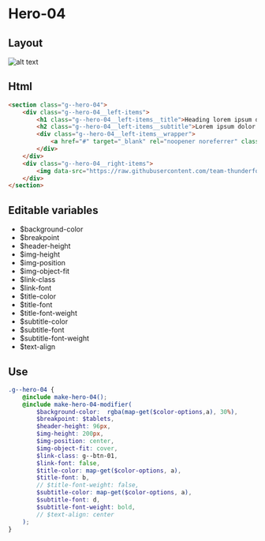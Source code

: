 # Hero-04

## Layout

![alt text][hero-04]

[hero-04]: /src/img/global-components/hero/hero-04.jpg

## Html

```html
<section class="g--hero-04">
    <div class="g--hero-04__left-items">
        <h1 class="g--hero-04__left-items__title">Heading lorem ipsum dolor</h1>
        <h2 class="g--hero-04__left-items__subtitle">Lorem ipsum dolor sit amet consectetur. Sed pulvinar odio velit fermentum etiam consectetur pretium fringilla metus.</h2>
        <div class="g--hero-04__left-items__wrapper">
            <a href="#" target="_blank" rel="noopener noreferrer" class="g--hero-04__left-items__wrapper__link">Contact Us</a>
        </div>
    </div>
    <div class="g--hero-04__right-items">
        <img data-src="https://raw.githubusercontent.com/team-thunderfoot/ui/main/src/img/global-components/bg-placeholder.jpg" src="/src/img/global-components/placeholder.jpg" alt="alt text" class="g--hero-04__right-items__media g--lazy-01" />
    </div>
</section>
```

## Editable variables

-   $background-color
-   $breakpoint
-   $header-height
-   $img-height
-   $img-position
-   $img-object-fit
-   $link-class
-   $link-font
-   $title-color
-   $title-font
-   $title-font-weight
-   $subtitle-color
-   $subtitle-font
-   $subtitle-font-weight
-   $text-align

## Use

```scss
.g--hero-04 {
    @include make-hero-04();
    @include make-hero-04-modifier(
        $background-color:  rgba(map-get($color-options,a), 30%),
        $breakpoint: $tablets,
        $header-height: 96px,
        $img-height: 200px,
        $img-position: center,
        $img-object-fit: cover,
        $link-class: g--btn-01,
        $link-font: false,    
        $title-color: map-get($color-options, a),
        $title-font: b,
        // $title-font-weight: false,
        $subtitle-color: map-get($color-options, a),
        $subtitle-font: d,
        $subtitle-font-weight: bold,
        // $text-align: center
    );
}
```
